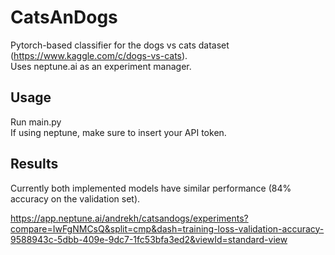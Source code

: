 # CatsAnDogs

Pytorch-based classifier for the dogs vs cats dataset (https://www.kaggle.com/c/dogs-vs-cats).  
Uses neptune.ai as an experiment manager.


## Usage

Run main.py  
If using neptune, make sure to insert your API token.

## Results
Currently both implemented models have similar performance (84% accuracy on the validation set). 

https://app.neptune.ai/andrekh/catsandogs/experiments?compare=IwFgNMCsQ&split=cmp&dash=training-loss-validation-accuracy-9588943c-5dbb-409e-9dc7-1fc53bfa3ed2&viewId=standard-view